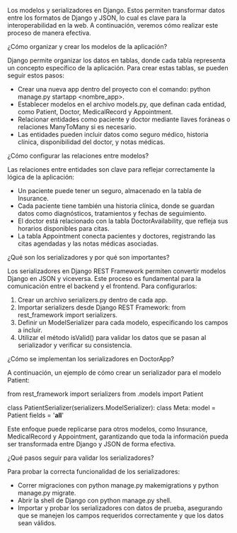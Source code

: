 Los modelos y serializadores en Django. Estos permiten transformar datos entre los formatos de Django y JSON, lo cual es clave para la interoperabilidad en la web. A continuación, veremos cómo realizar este proceso de manera efectiva.


¿Cómo organizar y crear los modelos de la aplicación?

Django permite organizar los datos en tablas, donde cada tabla representa un concepto específico de la aplicación. Para crear estas tablas, se pueden seguir estos pasos:

- Crear una nueva app dentro del proyecto con el comando: python manage.py startapp <nombre_app>.
- Establecer modelos en el archivo models.py, que definan cada entidad, como Patient, Doctor, MedicalRecord y Appointment.
- Relacionar entidades como paciente y doctor mediante llaves foráneas o relaciones ManyToMany si es necesario.
- Las entidades pueden incluir datos como seguro médico, historia clínica, disponibilidad del doctor, y notas médicas.


¿Cómo configurar las relaciones entre modelos?

Las relaciones entre entidades son clave para reflejar correctamente la lógica de la aplicación:

- Un paciente puede tener un seguro, almacenado en la tabla de Insurance.
- Cada paciente tiene también una historia clínica, donde se guardan datos como diagnósticos, tratamientos y fechas de seguimiento.
- El doctor está relacionado con la tabla DoctorAvailability, que refleja sus horarios disponibles para citas.
- La tabla Appointment conecta pacientes y doctores, registrando las citas agendadas y las notas médicas asociadas.


¿Qué son los serializadores y por qué son importantes?

Los serializadores en Django REST Framework permiten convertir modelos Django en JSON y viceversa. Este proceso es fundamental para la comunicación entre el backend y el frontend. Para configurarlos:

1. Crear un archivo serializers.py dentro de cada app.
2. Importar serializers desde Django REST Framework: from rest_framework import serializers.
3. Definir un ModelSerializer para cada modelo, especificando los campos a incluir.
4. Utilizar el método isValid() para validar los datos que se pasan al serializador y verificar su consistencia.


¿Cómo se implementan los serializadores en DoctorApp?

A continuación, un ejemplo de cómo crear un serializador para el modelo Patient:

from rest_framework import serializers
from .models import Patient

class PatientSerializer(serializers.ModelSerializer):
    class Meta:
        model = Patient
        fields = '__all__'

Este enfoque puede replicarse para otros modelos, como Insurance, MedicalRecord y Appointment, garantizando que toda la información pueda ser transformada entre Django y JSON de forma efectiva.


¿Qué pasos seguir para validar los serializadores?

Para probar la correcta funcionalidad de los serializadores:

- Correr migraciones con python manage.py makemigrations y python manage.py migrate.
- Abrir la shell de Django con python manage.py shell.
- Importar y probar los serializadores con datos de prueba, asegurando que se manejen los campos requeridos correctamente y que los datos sean válidos.